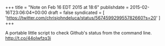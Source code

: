 +++
title = "Note on Feb 16 EDT 2015 at 18:6"
publishdate = 2015-02-16T23:06:04+00:00
draft = false
syndicated = [ 'https://twitter.com/chrisjohndeluca/status/567459929955782660?s=20' ]
+++

A portable little script to check Github's status from the command line. http://t.co/44oIwfzq3i
